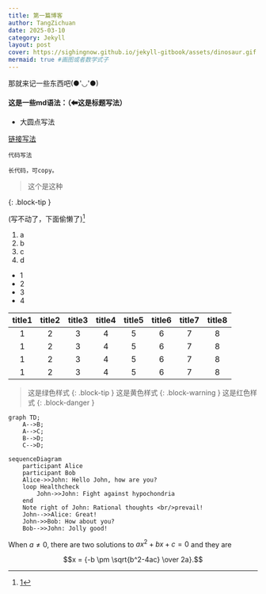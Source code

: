 ```yaml
---
title: 第一篇博客
author: TangZichuan
date: 2025-03-10
category: Jekyll
layout: post
cover: https://sighingnow.github.io/jekyll-gitbook/assets/dinosaur.gif #导入动画
mermaid: true #画图或者数学式子
---
```


那就来记一些东西吧(●'◡'●)

#### 这是一些md语法：（⬅这是标题写法）
- 大圆点写法

[链接写法][1]

[1]: https://zichuantang.github.io

`代码写法`

```
长代码，可copy。
```

> 这个是这种
<!--下面这行是改样式-->
{: .block-tip }

(写不动了，下面偷懒了)[^1]
1. a
2. b
3. c
4. d

+ 1
+ 2
+ 3
+ 4


<div class="table-wrapper" markdown="block">

|title1|title2|title3|title4|title5|title6|title7|title8|
|:-:|:-:|:-:|:-:|:-:|:-:|:-:|:-:|
|1|2|3|4|5|6|7|8|
|1|2|3|4|5|6|7|8|
|1|2|3|4|5|6|7|8|
|1|2|3|4|5|6|7|8|

</div>

> 这是绿色样式
{: .block-tip }
> 这是黄色样式
{: .block-warning }
> 这是红色样式
{: .block-danger }




```mermaid
graph TD;
    A-->B;
    A-->C;
    B-->D;
    C-->D;
```

```mermaid
sequenceDiagram
    participant Alice
    participant Bob
    Alice->>John: Hello John, how are you?
    loop Healthcheck
        John->>John: Fight against hypochondria
    end
    Note right of John: Rational thoughts <br/>prevail!
    John-->>Alice: Great!
    John->>Bob: How about you?
    Bob-->>John: Jolly good!
```

When $a \ne 0$, there are two solutions to $ax^2 + bx + c = 0$ and they are

$$x = {-b \pm \sqrt{b^2-4ac} \over 2a}.$$

[^1]: [1](http://localhost:4000/jekyll/2025-03-10-%E7%AC%AC%E4%B8%80%E7%AF%87%E5%8D%9A%E5%AE%A2.html)
